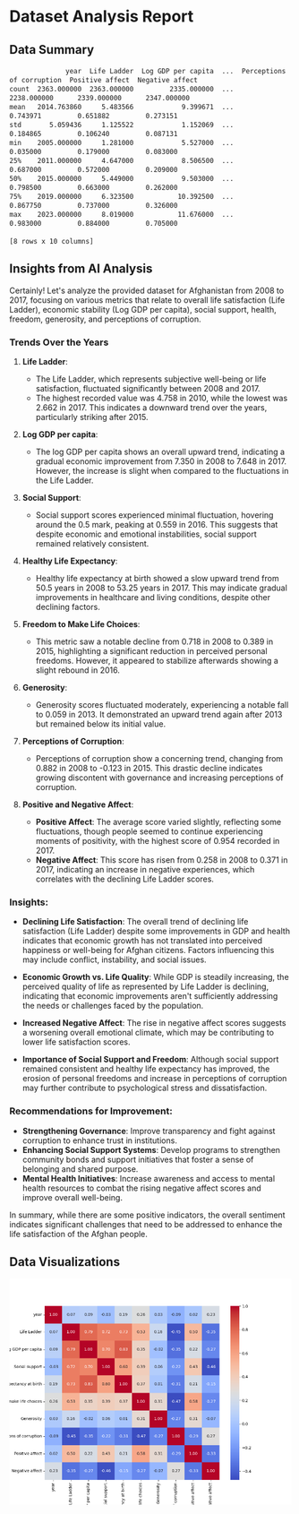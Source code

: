 # Dataset Analysis Report
## Data Summary
```
              year  Life Ladder  Log GDP per capita  ...  Perceptions of corruption  Positive affect  Negative affect
count  2363.000000  2363.000000         2335.000000  ...                2238.000000      2339.000000      2347.000000
mean   2014.763860     5.483566            9.399671  ...                   0.743971         0.651882         0.273151
std       5.059436     1.125522            1.152069  ...                   0.184865         0.106240         0.087131
min    2005.000000     1.281000            5.527000  ...                   0.035000         0.179000         0.083000
25%    2011.000000     4.647000            8.506500  ...                   0.687000         0.572000         0.209000
50%    2015.000000     5.449000            9.503000  ...                   0.798500         0.663000         0.262000
75%    2019.000000     6.323500           10.392500  ...                   0.867750         0.737000         0.326000
max    2023.000000     8.019000           11.676000  ...                   0.983000         0.884000         0.705000

[8 rows x 10 columns]
```
## Insights from AI Analysis
Certainly! Let's analyze the provided dataset for Afghanistan from 2008 to 2017, focusing on various metrics that relate to overall life satisfaction (Life Ladder), economic stability (Log GDP per capita), social support, health, freedom, generosity, and perceptions of corruption.

### Trends Over the Years

1. **Life Ladder**:
   - The Life Ladder, which represents subjective well-being or life satisfaction, fluctuated significantly between 2008 and 2017. 
   - The highest recorded value was 4.758 in 2010, while the lowest was 2.662 in 2017. This indicates a downward trend over the years, particularly striking after 2015.

2. **Log GDP per capita**:
   - The log GDP per capita shows an overall upward trend, indicating a gradual economic improvement from 7.350 in 2008 to 7.648 in 2017. However, the increase is slight when compared to the fluctuations in the Life Ladder.

3. **Social Support**:
   - Social support scores experienced minimal fluctuation, hovering around the 0.5 mark, peaking at 0.559 in 2016. This suggests that despite economic and emotional instabilities, social support remained relatively consistent.

4. **Healthy Life Expectancy**:
   - Healthy life expectancy at birth showed a slow upward trend from 50.5 years in 2008 to 53.25 years in 2017. This may indicate gradual improvements in healthcare and living conditions, despite other declining factors.

5. **Freedom to Make Life Choices**:
   - This metric saw a notable decline from 0.718 in 2008 to 0.389 in 2015, highlighting a significant reduction in perceived personal freedoms. However, it appeared to stabilize afterwards showing a slight rebound in 2016.

6. **Generosity**:
   - Generosity scores fluctuated moderately, experiencing a notable fall to 0.059 in 2013. It demonstrated an upward trend again after 2013 but remained below its initial value.

7. **Perceptions of Corruption**:
   - Perceptions of corruption show a concerning trend, changing from 0.882 in 2008 to -0.123 in 2015. This drastic decline indicates growing discontent with governance and increasing perceptions of corruption.

8. **Positive and Negative Affect**:
   - **Positive Affect**: The average score varied slightly, reflecting some fluctuations, though people seemed to continue experiencing moments of positivity, with the highest score of 0.954 recorded in 2017.
   - **Negative Affect**: This score has risen from 0.258 in 2008 to 0.371 in 2017, indicating an increase in negative experiences, which correlates with the declining Life Ladder scores.

### Insights:

- **Declining Life Satisfaction**: The overall trend of declining life satisfaction (Life Ladder) despite some improvements in GDP and health indicates that economic growth has not translated into perceived happiness or well-being for Afghan citizens. Factors influencing this may include conflict, instability, and social issues.

- **Economic Growth vs. Life Quality**: While GDP is steadily increasing, the perceived quality of life as represented by Life Ladder is declining, indicating that economic improvements aren't sufficiently addressing the needs or challenges faced by the population.

- **Increased Negative Affect**: The rise in negative affect scores suggests a worsening overall emotional climate, which may be contributing to lower life satisfaction scores.

- **Importance of Social Support and Freedom**: Although social support remained consistent and healthy life expectancy has improved, the erosion of personal freedoms and increase in perceptions of corruption may further contribute to psychological stress and dissatisfaction.

### Recommendations for Improvement:

- **Strengthening Governance**: Improve transparency and fight against corruption to enhance trust in institutions.
- **Enhancing Social Support Systems**: Develop programs to strengthen community bonds and support initiatives that foster a sense of belonging and shared purpose.
- **Mental Health Initiatives**: Increase awareness and access to mental health resources to combat the rising negative affect scores and improve overall well-being.

In summary, while there are some positive indicators, the overall sentiment indicates significant challenges that need to be addressed to enhance the life satisfaction of the Afghan people.
## Data Visualizations
![Correlation Heatmap](correlation_heatmap.png)
